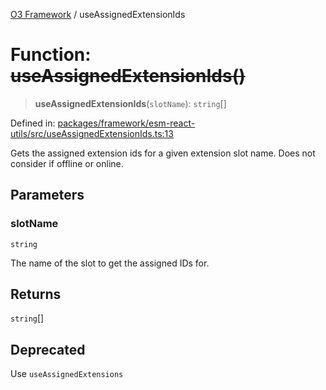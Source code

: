 [O3 Framework](../API.md) / useAssignedExtensionIds

# Function: ~~useAssignedExtensionIds()~~

> **useAssignedExtensionIds**(`slotName`): `string`[]

Defined in: [packages/framework/esm-react-utils/src/useAssignedExtensionIds.ts:13](https://github.com/UjjawalPrabhat/openmrs-esm-core/blob/main/packages/framework/esm-react-utils/src/useAssignedExtensionIds.ts#L13)

Gets the assigned extension ids for a given extension slot name.
Does not consider if offline or online.

## Parameters

### slotName

`string`

The name of the slot to get the assigned IDs for.

## Returns

`string`[]

## Deprecated

Use `useAssignedExtensions`
